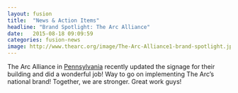 ```yaml
---
layout: fusion
title:  "News & Action Items"
headline: "Brand Spotlight: The Arc Alliance"
date:   2015-08-18 09:09:59
categories: fusion-news
image: http://www.thearc.org/image/The-Arc-Alliance1-brand-spotlight.jpg
---
```

The Arc Alliance in <a href="http://thearcalliance.org/">Pennsylvania</a> recently updated the signage for their building and did a wonderful job! Way to go on implementing The Arc’s national brand! Together, we are stronger. Great work guys!